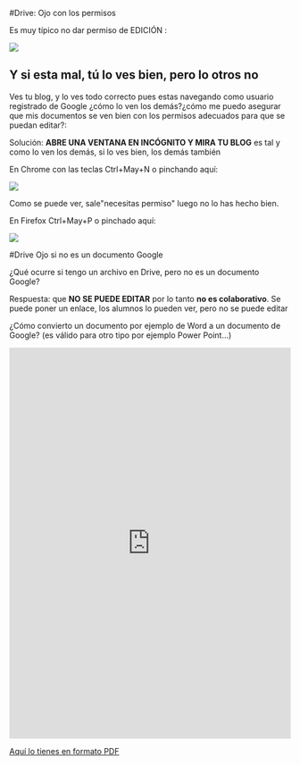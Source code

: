 #Drive: Ojo con los permisos

Es muy típico no dar permiso de EDICIÓN :

![](https://catedu.gitbooks.io/aprendizaje-colaborativo-con-blog/content/img/2016-04-27_11_28_44-Seleccion_003.png)

## Y si esta mal, tú lo ves bien, pero lo otros no

Ves tu blog, y lo ves todo correcto pues estas navegando como usuario registrado de Google ¿cómo lo ven los demás?¿cómo me puedo asegurar que mis documentos se ven bien con los permisos adecuados para que se puedan editar?:

Solución: **ABRE UNA VENTANA EN INCÓGNITO Y MIRA TU BLOG** es tal y como lo ven los demás, si lo ves bien, los demás también

En Chrome con las teclas Ctrl+May+N o pinchando aquí:

![](https://catedu.gitbooks.io/aprendizaje-colaborativo-con-blog/content/img/2016-04-27_11_25_12-Clipboard.png)

Como se puede ver, sale"necesitas permiso" luego no lo has hecho bien.

En Firefox Ctrl+May+P o pinchado aquí:

![](https://catedu.gitbooks.io/aprendizaje-colaborativo-con-blog/content/img/2016-04-27_11_34_34-Clipboard.png)

#Drive Ojo si no es un documento Google

¿Qué ocurre si tengo un archivo en Drive, pero no es un documento Google? 

Respuesta: que **NO SE PUEDE EDITAR** por lo tanto **no es colaborativo**. Se puede poner un enlace, los alumnos lo pueden ver, pero no se puede editar

¿Cómo convierto un documento por ejemplo de Word a un documento de Google? (es válido para otro tipo por ejemplo Power Point...)

<iframe src="https://docs.google.com/presentation/d/e/2PACX-1vRHJEJuGGrIXGVcF4knkKQ7jdQSnVcCb3U-btQVbWGYDb7ZqLRVYurrHqEhP9Dz9dllud0QhP_Ttkxa/embed?start=false&loop=false&delayms=3000" frameborder="0" width="100%" height="700" allowfullscreen="true" mozallowfullscreen="true" webkitallowfullscreen="true"></iframe>

[Aquí lo tienes en formato PDF](http://aularagon.catedu.es/materialesaularagon2013/blogs/videos/Word-Google.pdf)



